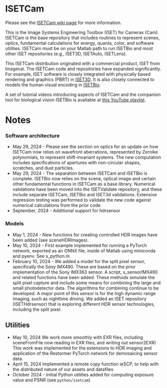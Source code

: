 # ISETCam

Please see the [ISETCam wiki page](https://github.com/iset/isetcam/wiki) for more information.

This is the Image Systems Engineering Toolbox (ISET) for Cameras (Cam).  ISETCam is the base repository that includes routines to represent scenes, optics, fundamental calculations for energy, quanta, color, and software utilities. ISETCam must be on your Matlab path to run ISETBio and most other ISET repositories (e.g., ISET3D, ISETAuto, ISETLens).

This ISETCam distribution originated with a commercial product, ISET from Imageval. The ISETCam code and repositories have expanded significantly. For example, ISET software is closely integrated with physically based rendering and graphics (PBRT) in [ISET3D](https://github.com/ISET/iset3d/wiki). It is also closely connected to models the human visual encoding in [ISETBio](https://github.com/ISETBIO/ISETBio/wiki).

A set of tutorial videos introducing aspects of ISETCam and the companion tool for biological vision ISETBio is available at [this YouTube playlist](https://www.youtube.com/playlist?list=PLr6PuubdQrtQ-rz5RIe13k3YFrmwBh7gr).

# Notes

### Software architecture

* May 29, 2024 - Please see the section on optics for an update on how ISETCam now relies on wavefront aberrations, represented by Zernike polynomials, to represent shift-invariant systems.  The new computation includes specifications of apertures with non-circular shapes, scratches, and dust particles.
* May 29, 2024 - The separation between ISETCam and ISETBio is complete. ISETBio now relies on the scene, optical image and certain other fundamental functions in ISETCam as a base library. Numerical validations have been moved into the ISETValidate repository, and these include separate ISETCam, ISETBio and ISET3d validations.  Extensive regression testing was performed to validate the new code against numerical calculations from the prior code.
* September, 2024 - Additional support for hdrsensor

### Models

* May 1, 2024 - New functions for creating controlled HDR images have been added (see sceneHDRImages).
* May 10, 2024 - First example implemented for running a PyTorch network, exported as an ONNX file, inside of Matlab using miniconda and pyenv.  See s_python.m
* February 10, 2024 - We added a model for the split pixel sensor, specifically the Sony IMX490. These are based on the prior implementation of the Sony IMX363 sensor. A script, s_sensorIMX490 and related functions have been added. These methods simulate the split pixel capture and include some means for combining the large and small photodetector data.  The algorithms for combining continue to be developed.  A major point of this sensor is for the high dynamic range imaging, such as nighttime driving.  We added an ISET repository (ISETHdrsensor) that is exploring different HDR sensor technologies, including the split pixel.

## Utilities

* May 10, 2024 We work more smoothly with EXR files, including sceneFromFile now reading in EXR files, and writing out sensor2EXR) This work was implemented for the extensions to HDR imaging and application of the Restormer PyTorch network for demosaicing sensor data.
* April 15, 2024 Implemented a remote copy function ieSCP, to help with the distributed nature of our assets and datafiles
* October 2024 - Initial Python utilities added for computing exposure value and PSNR (see ``python/isetcam``)

